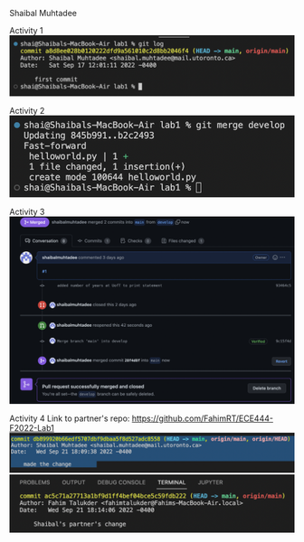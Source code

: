 Shaibal Muhtadee

Activity 1
![screenshot of first commit](assets/activity1.png)

Activity 2
![screenshot of first merge](assets/activity2.png)

Activity 3
![screenshot of resolved merge conflict](assets/activity3.png)

Activity 4
Link to partner's repo: https://github.com/FahimRT/ECE444-F2022-Lab1
![screenshot of my commit message on partner's repo](assets/activity4a.png)
![screenshot of partner's commit message on my repo](assets/activity4b.png)
